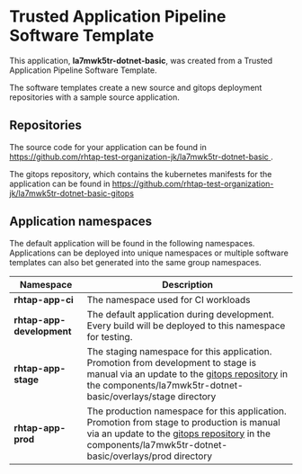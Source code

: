 # Trusted Application Pipeline Software Template

This application, **la7mwk5tr-dotnet-basic**, was created from a Trusted Application Pipeline Software Template.

The software templates create a new source and gitops deployment repositories with a sample source application. 

## Repositories

The source code for your application can be found in [https://github.com/rhtap-test-organization-jk/la7mwk5tr-dotnet-basic ](https://github.com/rhtap-test-organization-jk/la7mwk5tr-dotnet-basic ).
 
The gitops repository, which contains the kubernetes manifests for the application can be found in 
[https://github.com/rhtap-test-organization-jk/la7mwk5tr-dotnet-basic-gitops ](https://github.com/rhtap-test-organization-jk/la7mwk5tr-dotnet-basic-gitops ) 

## Application namespaces 

The default application will be found in the following namespaces. Applications can be deployed into unique namespaces or multiple software templates can also bet generated into the same group namespaces.  

|  Namespace   |  Description   |  
| -------- | -------- |
| **rhtap-app-ci** | The namespace used for CI workloads |
| **rhtap-app-development** | The default application during development. Every build will be deployed to this namespace for testing. |
| **rhtap-app-stage** | The staging namespace for this application. Promotion from development to stage is manual via an update to the [gitops repository](https://github.com/rhtap-test-organization-jk/la7mwk5tr-dotnet-basic-gitops ) in the components/la7mwk5tr-dotnet-basic/overlays/stage directory |
| **rhtap-app-prod** | The production namespace for this application. Promotion from stage to production is manual via an update to the [gitops repository](https://github.com/rhtap-test-organization-jk/la7mwk5tr-dotnet-basic-gitops ) in the components/la7mwk5tr-dotnet-basic/overlays/prod directory |